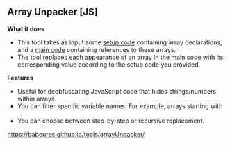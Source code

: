 ## Array Unpacker [JS]

**What it does**

- This tool takes as input some <ins>setup code</ins> containing array declarations, and a <ins>main code</ins> containing references to these arrays. 
- The tool replaces each appearance of an array in the main code with its corresponding value according to the setup code you provided.

**Features**
- Useful for deobfuscating JavaScript code that hides strings/numbers within arrays.
- You can filter specific variable names. For example, arrays starting with `_`.
- You can choose between step-by-step or recursive replacement.

https://baboures.github.io/tools/arrayUnpacker/

